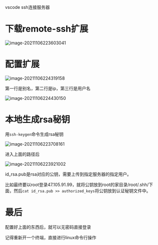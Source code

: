 vscode ssh连接服务器

# 下载remote-ssh扩展

![image-20211106223603041](https://gitee.com/hit_whr/pic_2.0/raw/master/image-20211106223603041.png)



# 配置扩展

![image-20211106224319158](https://gitee.com/hit_whr/pic_2.0/raw/master/image-20211106224319158.png)



第一行是别名，第二行是ip，第三行是用户名

![image-20211106224430150](https://gitee.com/hit_whr/pic_2.0/raw/master/image-20211106224430150.png)

# 本地生成rsa秘钥

用`ssh-keygen`命令生成rsa秘钥

![image-20211106223708161](https://gitee.com/hit_whr/pic_2.0/raw/master/image-20211106223708161.png)

进入上面的路径后

![image-20211106223921002](https://gitee.com/hit_whr/pic_2.0/raw/master/image-20211106223921002.png)

id_rsa.pub是rsa对应的公钥，需要上传到指定服务器的指定用户。

比如最终要以root登录47.105.91.99，就将公钥放到root的家目录/root/.shh/下面，然后`cat id_rsa.pub >> authorized_keys`将公钥放到认证秘钥文件中。



# 最后

配置好上面的东西后，就可以无密码直接登录

记得重新开一个终端，直接进行linux命令行操作